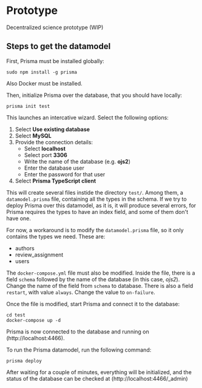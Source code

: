 # Prototype
Decentralized science prototype (WIP)

## Steps to get the datamodel
First, Prisma must be installed globally:
```
sudo npm install -g prisma
```
Also Docker must be installed.

Then, initialize Prisma over the database, that you should have locally:
```
prisma init test
```
This launches an intercative wizard. Select the following options:
1. Select **Use existing database**
2. Select **MySQL**
3. Provide the connection details:
   - Select **localhost**
   - Select port **3306**
   - Write the name of the database (e.g. **ojs2**)
   - Enter the database user
   - Enter the password for that user
4. Select **Prisma TypeScript client**

This will create several files instide the directory `test/`. Among them, a `datamodel.prisma` file, containing all the types in the schema. If we try to deploy Prisma over this datamodel, as it is, it will produce several errors, for Prisma requires the types to have an index field, and some of them don't have one.

For now, a workaround is to modify the `datamodel.prisma` file, so it only contains the types we need. These are:
  - authors
  - review_assignment
  - users

The `docker-compose.yml` file must also be modified. Inside the file, there is a field `schema` followed by the name of the database (in this case, *ojs2*). Change the name of the field from `schema` to database. There is also a field `restart`, with value `always`. Change the value to `on-failure`.
  
Once the file is modified, start Prisma and connect it to the database:
```
cd test
docker-compose up -d
```
Prisma is now connected to the database and running on (http://localhost:4466).

To run the Prisma datamodel, run the following command:
```
prisma deploy
```

After waiting for a couple of minutes, everything will be initialized, and the status of the database can be checked at (http://localhost:4466/_admin)
